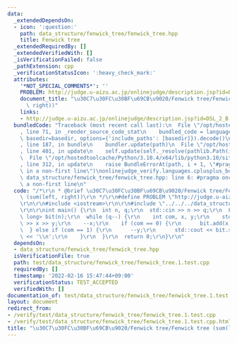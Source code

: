 ```yaml
---
data:
  _extendedDependsOn:
  - icon: ':question:'
    path: data_structure/fenwick_tree/fenwick_tree.hpp
    title: Fenwick tree
  _extendedRequiredBy: []
  _extendedVerifiedWith: []
  _isVerificationFailed: false
  _pathExtension: cpp
  _verificationStatusIcon: ':heavy_check_mark:'
  attributes:
    '*NOT_SPECIAL_COMMENTS*': ''
    PROBLEM: http://judge.u-aizu.ac.jp/onlinejudge/description.jsp?id=DSL_2_B
    document_title: "\u30C7\u30FC\u30BF\u69CB\u9020/Fenwick tree/Fenwick tree (sum(left,\
      \ right))"
    links:
    - http://judge.u-aizu.ac.jp/onlinejudge/description.jsp?id=DSL_2_B
  bundledCode: "Traceback (most recent call last):\n  File \"/opt/hostedtoolcache/Python/3.10.4/x64/lib/python3.10/site-packages/onlinejudge_verify/documentation/build.py\"\
    , line 71, in _render_source_code_stat\n    bundled_code = language.bundle(stat.path,\
    \ basedir=basedir, options={'include_paths': [basedir]}).decode()\n  File \"/opt/hostedtoolcache/Python/3.10.4/x64/lib/python3.10/site-packages/onlinejudge_verify/languages/cplusplus.py\"\
    , line 187, in bundle\n    bundler.update(path)\n  File \"/opt/hostedtoolcache/Python/3.10.4/x64/lib/python3.10/site-packages/onlinejudge_verify/languages/cplusplus_bundle.py\"\
    , line 401, in update\n    self.update(self._resolve(pathlib.Path(included), included_from=path))\n\
    \  File \"/opt/hostedtoolcache/Python/3.10.4/x64/lib/python3.10/site-packages/onlinejudge_verify/languages/cplusplus_bundle.py\"\
    , line 312, in update\n    raise BundleErrorAt(path, i + 1, \"#pragma once found\
    \ in a non-first line\")\nonlinejudge_verify.languages.cplusplus_bundle.BundleErrorAt:\
    \ data_structure/fenwick_tree/fenwick_tree.hpp: line 6: #pragma once found in\
    \ a non-first line\n"
  code: "/*\r\n * @brief \u30C7\u30FC\u30BF\u69CB\u9020/Fenwick tree/Fenwick tree\
    \ (sum(left, right))\r\n */\r\n#define PROBLEM \"http://judge.u-aizu.ac.jp/onlinejudge/description.jsp?id=DSL_2_B\"\
    \r\n\r\n#include <iostream>\r\n\r\n#include \"../../../data_structure/fenwick_tree/fenwick_tree.hpp\"\
    \r\n\r\nint main() {\r\n  int n, q;\r\n  std::cin >> n >> q;\r\n  FenwickTree<long\
    \ long> bit(n);\r\n  while (q--) {\r\n    int com, x, y;\r\n    std::cin >> com\
    \ >> x >> y;\r\n    --x;\r\n    if (com == 0) {\r\n      bit.add(x, y);\r\n  \
    \  } else if (com == 1) {\r\n      --y;\r\n      std::cout << bit.sum(x, y + 1)\
    \ << '\\n';\r\n    }\r\n  }\r\n  return 0;\r\n}\r\n"
  dependsOn:
  - data_structure/fenwick_tree/fenwick_tree.hpp
  isVerificationFile: true
  path: test/data_structure/fenwick_tree/fenwick_tree.1.test.cpp
  requiredBy: []
  timestamp: '2022-02-16 15:47:44+09:00'
  verificationStatus: TEST_ACCEPTED
  verifiedWith: []
documentation_of: test/data_structure/fenwick_tree/fenwick_tree.1.test.cpp
layout: document
redirect_from:
- /verify/test/data_structure/fenwick_tree/fenwick_tree.1.test.cpp
- /verify/test/data_structure/fenwick_tree/fenwick_tree.1.test.cpp.html
title: "\u30C7\u30FC\u30BF\u69CB\u9020/Fenwick tree/Fenwick tree (sum(left, right))"
---
```

